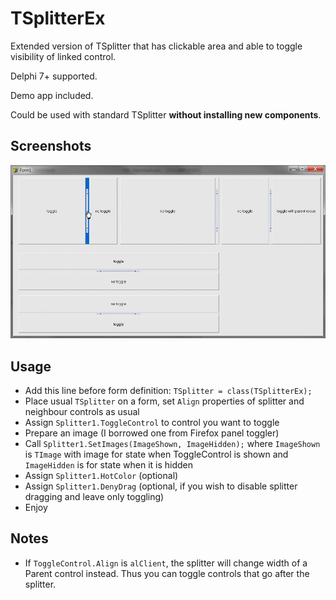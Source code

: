 TSplitterEx
===========

Extended version of TSplitter that has clickable area and able to toggle visibility of linked control.

Delphi 7+ supported.

Demo app included.

Could be used with standard TSplitter **without installing new components**.

Screenshots
-----------

![](./Screens/screencast.gif?raw=true)

Usage
-----

  * Add this line before form definition: `TSplitter = class(TSplitterEx);`
  * Place usual `TSplitter` on a form, set `Align` properties of splitter and neighbour controls as usual
  * Assign `Splitter1.ToggleControl` to control you want to toggle
  * Prepare an image (I borrowed one from Firefox panel toggler)
  * Call `Splitter1.SetImages(ImageShown, ImageHidden);` where `ImageShown` is `TImage` with image for state when ToggleControl is shown and `ImageHidden` is for state when it is hidden
  * Assign `Splitter1.HotColor` (optional)
  * Assign `Splitter1.DenyDrag` (optional, if you wish to disable splitter dragging and leave only toggling)
  * Enjoy
	
Notes
-----

  * If `ToggleControl.Align` is `alClient`, the splitter will change width of a Parent control instead. Thus you can toggle controls that go after the splitter.
